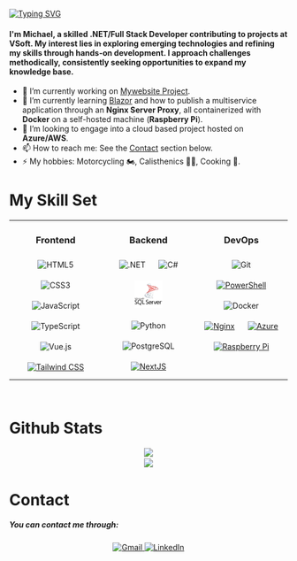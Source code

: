 [![Typing SVG](https://readme-typing-svg.herokuapp.com?font=Roboto&color=DA832B&size=30&width=600&lines=Welcome+stranger!++%F0%9F%91%8B)](https://git.io/typing-svg)

#### I'm Michael, a skilled .NET/Full Stack Developer contributing to projects at VSoft. My interest lies in exploring emerging technologies and refining my skills through hands-on development. I approach challenges methodically, consistently seeking opportunities to expand my knowledge base.

- 🔭 I’m currently working on [Mywebsite Project](https://github.com/MichaelPGudz/mywebsite).
- 🌱 I’m currently learning [Blazor](https://learn.microsoft.com/pl-pl/aspnet/core/blazor/?view=aspnetcore-8.0) and how to publish a multiservice application through an **Nginx Server Proxy**, all containerized with **Docker** on a self-hosted machine (**Raspberry Pi**).
- 👯 I’m looking to engage into a cloud based project hosted on **Azure/AWS**.
- 📫 How to reach me: See the [Contact](#contact) section below.
- ⚡ My hobbies: Motorcycling 🏍️, Calisthenics 🤸‍♀️, Cooking 🥣.

# My Skill Set

<table><tr><td valign="top" width="33%">
<div align="center">

### Frontend

</div>
<div align="center">  
<img style="margin: 10px" src="https://profilinator.rishav.dev/skills-assets/html5-original-wordmark.svg" alt="HTML5" height="50" />  
<img style="margin: 10px" src="https://profilinator.rishav.dev/skills-assets/css3-original-wordmark.svg" alt="CSS3" height="50" />  
<img style="margin: 10px" src="https://profilinator.rishav.dev/skills-assets/javascript-original.svg" alt="JavaScript" height="50" />  
<img style="margin: 10px" src="https://profilinator.rishav.dev/skills-assets/typescript-original.svg" alt="TypeScript" height="50" />  
<img style="margin: 10px" src="https://profilinator.rishav.dev/skills-assets/vuejs-original-wordmark.svg" alt="Vue.js" height="50" />
<a href="https://www.tailwindcss.com/"><img style="margin: 10px" src="https://profilinator.rishav.dev/skills-assets/tailwindcss.svg" alt="Tailwind CSS" height="50" /></a>
</div>

</td><td valign="top" width="33%">

<div align="center">

### Backend

</div>
<div align="center">  
<img style="margin: 10px" src="https://raw.githubusercontent.com/dotnet/brand/main/logo/dotnet-logo.svg" alt=".NET" height="50" />
<img style="margin: 10px" src="https://profilinator.rishav.dev/skills-assets/csharp-original.svg" alt="C#" height="50" />    
<img style="margin: 10px" src="https://raw.githubusercontent.com/github/explore/main/topics/sql-server/sql-server.png" alt="Microsoft SQL Server" height="50" />  
<img style="margin: 10px" src="https://profilinator.rishav.dev/skills-assets/python-original.svg" alt="Python" height="50" />  
<img style="margin: 10px" src="https://profilinator.rishav.dev/skills-assets/postgresql-original-wordmark.svg" alt="PostgreSQL" height="50" />  
<a href="https://nextjs.org/"><img style="margin: 10px" src="https://profilinator.rishav.dev/skills-assets/nextjs.png" alt="NextJS" height="50" /></a>
</div>

</td><td valign="top" width="33%">

<div align="center">

### DevOps

</div>
<div align="center">  
<img style="margin: 10px" src="https://profilinator.rishav.dev/skills-assets/git-scm-icon.svg" alt="Git" height="50" />
<a href="https://docs.microsoft.com/en-us/powershell/"><img style="margin: 10px" src="https://profilinator.rishav.dev/skills-assets/powershell.png" alt="PowerShell" height="50" /></a> 
<img style="margin: 10px" src="https://profilinator.rishav.dev/skills-assets/docker-original-wordmark.svg" alt="Docker" height="50" />   
<a href="https://www.nginx.com/"><img style="margin: 10px" src="https://profilinator.rishav.dev/skills-assets/nginx-original.svg" alt="Nginx" height="50" /></a>  
<a href="https://azure.microsoft.com/en-us/"><img style="margin: 10px" src="https://profilinator.rishav.dev/skills-assets/microsoft_azure-icon.svg" alt="Azure" height="50" /></a>
<a href="https://www.raspberrypi.org/"><img style="margin: 10px" src="https://profilinator.rishav.dev/skills-assets/raspberrypi.png" alt="Raspberry Pi" height="50" /></a>
</div>

</td></tr></table>

<br/>

# Github Stats

<div align="center">
<img src="https://github-readme-stats.vercel.app/api?username=michaelpgudz&&show_icons=true&title_color=ff850a&icon_color=f58522&text_color=c9fdff&bg_color=2150ad">
</div>
<div align="center">
<img src="https://github-readme-stats.vercel.app/api/top-langs/?username=michaelpgudz&layout=compact">
</div>

# Contact

##### You can contact me through:

<div align="center">
    <a href="mailto:michaelp.gudz@gmail.com?subject=MichaelPGudz%20Github%20Repository&body=Hi Michael,%0D%0AI saw your Repository">
    <img height="60" alt="Gmail" src="https://user-images.githubusercontent.com/60321212/127753913-10224d1d-3930-425b-8b03-97a8834c8fb0.png">
    </a>
    <a href="https://www.linkedin.com/in/michael-gudz-3904b9175/">
    <img height="60" alt="LinkedIn" src="https://user-images.githubusercontent.com/60321212/127753939-cdfda91b-83b4-4a7d-96a2-af53e47859b3.png"/>
    </a>
</div>
